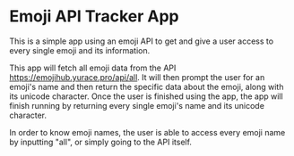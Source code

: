 # Emoji API Tracker App

This is a simple app using an emoji API to get and give a user access to every single emoji and its information.

This app will fetch all emoji data from the API https://emojihub.yurace.pro/api/all. 
It will then prompt the user for an emoji's name and then return the specific data about the emoji, along with its unicode character.
Once the user is finished using the app, the app will finish running by returning every single emoji's name and its unicode character.

In order to know emoji names, the user is able to access every emoji name by inputting "all", or simply going to the API itself.
